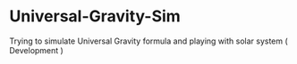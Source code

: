 # Universal-Gravity-Sim
Trying to simulate Universal Gravity formula and playing with solar system ( Development )
